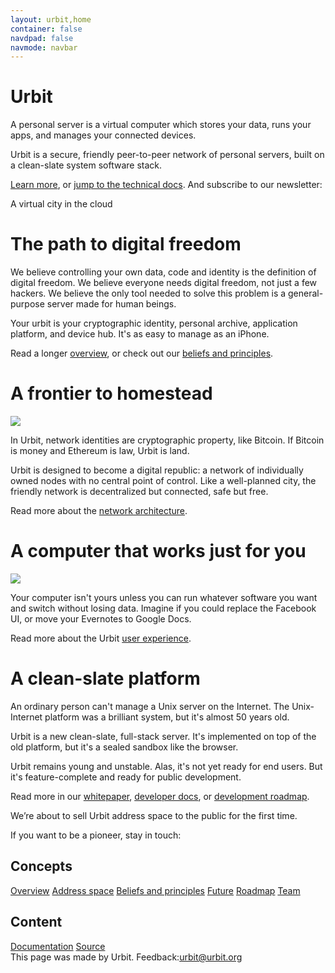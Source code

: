 ```yaml
---
layout: urbit,home
container: false
navdpad: false
navmode: navbar
---
```


<div class="image-fs first">
    <div class="text-container">
        <div class="text">
            <h1><div class="logo"></div>Urbit</h1>
        </div>
    </div>
    <imagepanel src="http://urbit.s3.amazonaws.com/16-3-10/DSCF8664.jpg" />
</div>
<!-- -->
<div class="container stack">
    <div class="col-md-offset-1 col-md-10 slide-1">
        <p>A personal server is a virtual computer which stores your data, runs your apps, and manages your connected devices.</p>
        <p>Urbit is a secure, friendly peer-to-peer network of personal servers, built on a clean-slate system software stack.</p>
        <p><a href="#learn">Learn more</a>, or <a href="/docs">jump to the technical docs</a>.  And subscribe to our newsletter:</p>
        <email submit="Get updates"></email>
    </div>
</div>
<!-- -->
<div class="image-fs">
    <div class="text-container">
        <div class="text">
            <div class="rect no-header">
            <p>A virtual city in the cloud</p>
            </div>
        </div>
    </div>
    <imagepanel src="http://urbit.s3.amazonaws.com/16-3-10/DSCF8653.jpg" />
</div>
<!-- -->
<div id="learn"></div>
<div class="container stack six">
    <div class="col-md-10 col-md-offset-1">
        <!-- -->
        <div class="slide">
            <h1>The path to digital freedom</h1>
            <p>We believe controlling your own data, code and identity is the definition of digital freedom.  We believe everyone needs digital freedom, not just a few hackers.  We believe the only tool needed to solve this problem is a general-purpose server made for human beings.</p>
            <p>Your urbit is your cryptographic identity, personal archive, application platform, and device hub.  It's as easy to manage as an iPhone.</p>
            <p>Read a longer <a href="./posts/overview">overview</a>, or check out our <a href="./posts/principles">beliefs and principles</a>.</p>
        </div>
        <!-- -->
        <div class="slide">
            <h1>A frontier to homestead</h1>
            <div class="pair">
                <div class="image left"><img src="http://urbit.s3.amazonaws.com/16-3-10/grid.png"/></div>
                <div>
                  <p>In Urbit, network identities are cryptographic property, like Bitcoin.  If Bitcoin is money and Ethereum is law, Urbit is land.</p>
                  <p>Urbit is designed to become a digital republic: a network of individually owned nodes with no central point of control.  Like a well-planned city, the friendly network is decentralized but connected, safe but free.</p>
                  <p>Read more about the <a href="posts/address-space">network architecture</a>.</p>
                </div>
            </div>
        </div>
        <!-- -->
        <div class="slide">
            <h1>A computer that works just for you</h1>
            <div class="pair">
                <div class="image left"><img src="http://urbit.s3.amazonaws.com/16-3-10/atom.png"/></div>
                <div>
                    <p>Your computer isn't yours unless you can run whatever software you want and switch without losing data.  Imagine if you could replace the Facebook UI, or move your Evernotes to Google Docs.</p>
                    <p>Read more about the Urbit <a href="posts/vision">user experience</a>.</p>
                </div>
            </div>
        </div>
        <!-- -->
        <div class="slide">
            <h1>A clean-slate platform</h1>
            <p>An ordinary person can't manage a Unix server on the Internet.  The Unix-Internet platform was a brilliant system, but it's almost 50 years old.</p>
            <p>Urbit is a new clean-slate, full-stack server.  It's implemented on top of the old platform, but it's a sealed sandbox like the browser. </p>
            <p>Urbit remains young and unstable.  Alas, it's not yet ready for end users.  But it's feature-complete and ready for public development.</p>
            <p>Read more in our <a href="https://storage.googleapis.com/urbit-extra/paper.pdf">whitepaper</a>, <a href="/docs">developer docs</a>, or <a href="posts/roadmap">development roadmap</a>.</p>
        </div>     
    </div>   
</div>
<!-- -->
<div class="image-fs">
<div class="text-container">
    <div class="text">
        <div class="rect no-header">
        <p>We’re about to sell Urbit address space to the public for the first time.</p>
        <p>If you want to be a pioneer, stay in touch:</p>
        <email></email>
        </div>
    </div>
</div>
<imagepanel src="http://urbit.s3.amazonaws.com/16-3-10/DSCF8654.jpg" />
</div>
<!-- -->
<div class="container stack last">
    <div class="col-md-4 col-md-offset-1">
        <h2>Concepts</h2>
        <a href="posts/overview">Overview</a>
        <a href="posts/address-space">Address space</a>
        <a href="posts/principles">Beliefs and principles</a>
        <a href="posts/vision">Future</a>
        <a href="posts/roadmap">Roadmap</a>
        <a href="posts/company">Team</a>
    </div>
    <div class="col-md-4">
        <h2>Content</h2>
        <a href="docs">Documentation</a>
        <a href="https://github.com/urbit/urbit">Source</a>
    </div>
</div>
<!-- -->
<div class="footer container">
  <div class="col-md-offset-1 col-md-11">This page was made by Urbit.  Feedback:<a href="mailto:urbit@urbit.org">urbit@urbit.org</a></div>
</div>
